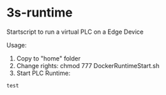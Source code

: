 # 3s-runtime
Startscript to run a virtual PLC on a Edge Device

Usage:
1. Copy to "home" folder
2. Change rights: chmod 777 DockerRuntimeStart.sh
3. Start PLC Runtime:
```
test
```
